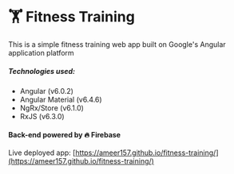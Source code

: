 # 🏋️ Fitness Training

This is a simple fitness training web app built on Google's Angular application platform
##### Technologies used:
* Angular (v6.0.2)
* Angular Material (v6.4.6)
* NgRx/Store (v6.1.0)
* RxJS (v6.3.0)

#### Back-end powered by 🔥 Firebase

Live deployed app: [https://ameer157.github.io/fitness-training/](https://ameer157.github.io/fitness-training/)
